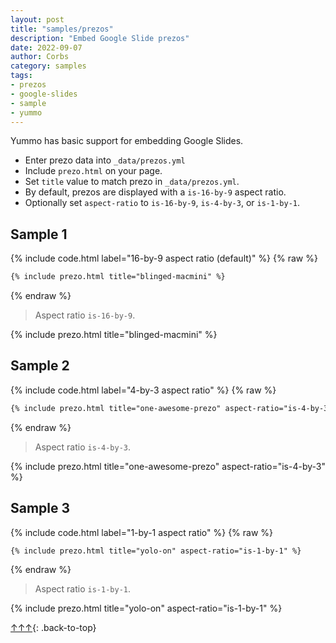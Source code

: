 ```yaml
---
layout: post
title: "samples/prezos"
description: "Embed Google Slide prezos"
date: 2022-09-07
author: Corbs
category: samples
tags:
- prezos
- google-slides
- sample
- yummo
---
```


Yummo has basic support for embedding Google Slides.

* Enter prezo data into `_data/prezos.yml`
* Include `prezo.html` on your page.
* Set `title` value to match prezo in `_data/prezos.yml`.
* By default, prezos are displayed with a `is-16-by-9` aspect ratio.
* Optionally set `aspect-ratio` to `is-16-by-9`, `is-4-by-3`, or `is-1-by-1`.

## Sample 1

{% include code.html label="16-by-9 aspect ratio (default)" %}
{% raw %}
```html
{% include prezo.html title="blinged-macmini" %}
```
{% endraw %}

> Aspect ratio `is-16-by-9`.

{% include prezo.html title="blinged-macmini" %}

## Sample 2

{% include code.html label="4-by-3 aspect ratio" %}
{% raw %}
```html
{% include prezo.html title="one-awesome-prezo" aspect-ratio="is-4-by-3" %}
```
{% endraw %}

> Aspect ratio `is-4-by-3`.

{% include prezo.html title="one-awesome-prezo" aspect-ratio="is-4-by-3" %}

## Sample 3

{% include code.html label="1-by-1 aspect ratio" %}
{% raw %}
```html
{% include prezo.html title="yolo-on" aspect-ratio="is-1-by-1" %}
```
{% endraw %}

> Aspect ratio `is-1-by-1`.

{% include prezo.html title="yolo-on" aspect-ratio="is-1-by-1" %}

[↑↑↑](#){: .back-to-top}
